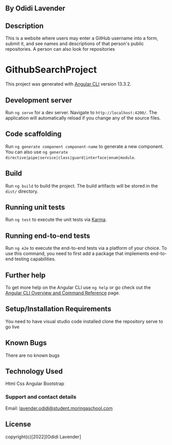 ## By Odidi Lavender

## Description
This is a  website where users may enter a GitHub username into a form, submit it, and see names and descriptions of that person's public repositories. A person can also look for repositories


# GithubSearchProject

This project was generated with [Angular CLI](https://github.com/angular/angular-cli) version 13.3.2.

## Development server

Run `ng serve` for a dev server. Navigate to `http://localhost:4200/`. The application will automatically reload if you change any of the source files.

## Code scaffolding

Run `ng generate component component-name` to generate a new component. You can also use `ng generate directive|pipe|service|class|guard|interface|enum|module`.

## Build

Run `ng build` to build the project. The build artifacts will be stored in the `dist/` directory.

## Running unit tests

Run `ng test` to execute the unit tests via [Karma](https://karma-runner.github.io).

## Running end-to-end tests

Run `ng e2e` to execute the end-to-end tests via a platform of your choice. To use this command, you need to first add a package that implements end-to-end testing capabilities.

## Further help

To get more help on the Angular CLI use `ng help` or go check out the [Angular CLI Overview and Command Reference](https://angular.io/cli) page.

## Setup/Installation Requirements
You need to have visual studio code installed
clone the repository 
serve to go live

## Known Bugs
There are no known bugs

## Technology Used
Html
Css
Angular
Bootstrap

### Support and contact details
Email: lavender.odidi@student.moringaschool.com
## License
copyright(c)[2022][Odidi Lavender]
